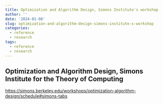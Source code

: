 ```yaml
---
title: Optimization and Algorithm Design, Simons Institute's workshop
author: ''
date: '2024-01-08'
slug: optimization-and-algorithm-design-simons-institute-s-workshop
categories:
  - reference
  - research
tags:
  - reference
  - research
---
```


## Optimization and Algorithm Design, Simons Institute for the Theory of Computing

<https://simons.berkeley.edu/workshops/optimization-algorithm-design/schedule#simons-tabs>
